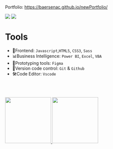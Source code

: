 
Portfolio: https://baersenac.github.io/newPortfolio/

  
  <a href = "mailto:jonathanbaeremails@gmail.com"><img src="https://img.shields.io/badge/Gmail-D14836?style=for-the-badge&logo=gmail&logoColor=white" target="_blank"></a>
  <a href="https://www.linkedin.com/in/jonathanbaer/" target="_blank"><img src="https://img.shields.io/badge/LinkedIn-0077B5?style=for-the-badge&logo=linkedin&logoColor=white" target="_blank"></a> </div>

# Tools
- 🚀Frontend: `Javascript`,`HTML5`, `CSS3`, `Sass`
- 📊Business Intelligence: `Power BI`, `Excel`, `VBA`
- 📐Prototyping tools: `Figma`
- 🔧Version code control: `Git` & `Github`
- 🛠Code Editor: `Vscode`
  
<br><br>
<div align="left">
  <a href="https://github.com/BaerSenac">
  <img height="150em" src="https://github-readme-stats.vercel.app/api?username=BaerSenac&show_icons=true&theme=midnight-purple&include_all_commits=true&count_private=true"/>
  <img height="150em" src="https://github-readme-stats.vercel.app/api/top-langs/?username=BaerSenac&layout=compact&langs_count=7&theme=midnight-purple"/>
</div>
  

  
  ##
  

 

